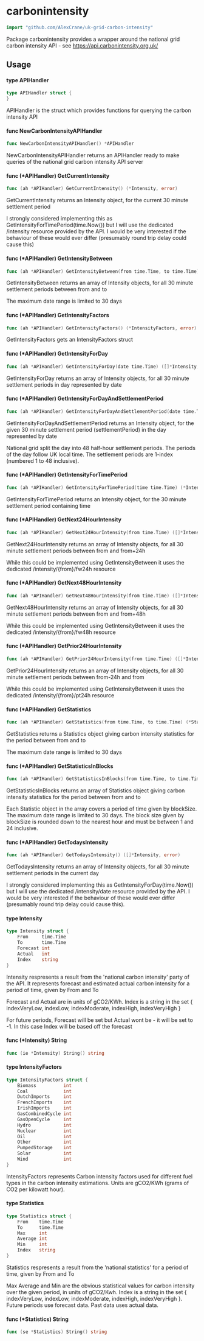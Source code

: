 # carbonintensity

```go
import "github.com/AlexCrane/uk-grid-carbon-intensity"
```

Package carbonintensity provides a wrapper around the national grid carbon
intensity API - see https://api.carbonintensity.org.uk/

## Usage

#### type APIHandler

```go
type APIHandler struct {
}
```

APIHandler is the struct which provides functions for querying the carbon
intensity API

#### func  NewCarbonIntensityAPIHandler

```go
func NewCarbonIntensityAPIHandler() *APIHandler
```
NewCarbonIntensityAPIHandler returns an APIHandler ready to make queries of the
national grid carbon intensity API server

#### func (*APIHandler) GetCurrentIntensity

```go
func (ah *APIHandler) GetCurrentIntensity() (*Intensity, error)
```
GetCurrentIntensity returns an Intensity object, for the current 30 minute
settlement period

I strongly considered implementing this as GetIntensityForTimePeriod(time.Now())
but I will use the dedicated /intensity resource provided by the API. I would be
very interested if the behaviour of these would ever differ (presumably round
trip delay could cause this)

#### func (*APIHandler) GetIntensityBetween

```go
func (ah *APIHandler) GetIntensityBetween(from time.Time, to time.Time) ([]*Intensity, error)
```
GetIntensityBetween returns an array of Intensity objects, for all 30 minute
settlement periods between from and to

The maximum date range is limited to 30 days

#### func (*APIHandler) GetIntensityFactors

```go
func (ah *APIHandler) GetIntensityFactors() (*IntensityFactors, error)
```
GetIntensityFactors gets an IntensityFactors struct

#### func (*APIHandler) GetIntensityForDay

```go
func (ah *APIHandler) GetIntensityForDay(date time.Time) ([]*Intensity, error)
```
GetIntensityForDay returns an array of Intensity objects, for all 30 minute
settlement periods in day represented by date

#### func (*APIHandler) GetIntensityForDayAndSettlementPeriod

```go
func (ah *APIHandler) GetIntensityForDayAndSettlementPeriod(date time.Time, settlementPeriod int) (*Intensity, error)
```
GetIntensityForDayAndSettlementPeriod returns an Intensity object, for the given
30 minute settlement period (settlementPeriod) in the day represented by date

National grid split the day into 48 half-hour settlement periods. The periods of
the day follow UK local time. The settlement periods are 1-index (numbered 1 to
48 inclusive).

#### func (*APIHandler) GetIntensityForTimePeriod

```go
func (ah *APIHandler) GetIntensityForTimePeriod(time time.Time) (*Intensity, error)
```
GetIntensityForTimePeriod returns an Intensity object, for the 30 minute
settlement period containing time

#### func (*APIHandler) GetNext24HourIntensity

```go
func (ah *APIHandler) GetNext24HourIntensity(from time.Time) ([]*Intensity, error)
```
GetNext24HourIntensity returns an array of Intensity objects, for all 30 minute
settlement periods between from and from+24h

While this could be implemented using GetIntensityBetween it uses the dedicated
/intensity/{from}/fw24h resource

#### func (*APIHandler) GetNext48HourIntensity

```go
func (ah *APIHandler) GetNext48HourIntensity(from time.Time) ([]*Intensity, error)
```
GetNext48HourIntensity returns an array of Intensity objects, for all 30 minute
settlement periods between from and from+48h

While this could be implemented using GetIntensityBetween it uses the dedicated
/intensity/{from}/fw48h resource

#### func (*APIHandler) GetPrior24HourIntensity

```go
func (ah *APIHandler) GetPrior24HourIntensity(from time.Time) ([]*Intensity, error)
```
GetPrior24HourIntensity returns an array of Intensity objects, for all 30 minute
settlement periods between from-24h and from

While this could be implemented using GetIntensityBetween it uses the dedicated
/intensity/{from}/pt24h resource

#### func (*APIHandler) GetStatistics

```go
func (ah *APIHandler) GetStatistics(from time.Time, to time.Time) (*Statistics, error)
```
GetStatistics returns a Statistics object giving carbon intensity statistics for
the period between from and to

The maximum date range is limited to 30 days

#### func (*APIHandler) GetStatisticsInBlocks

```go
func (ah *APIHandler) GetStatisticsInBlocks(from time.Time, to time.Time, blockSize time.Duration) ([]*Statistics, error)
```
GetStatisticsInBlocks returns an array of Statistics object giving carbon
intensity statistics for the period between from and to

Each Statistic object in the array covers a period of time given by blockSize.
The maximum date range is limited to 30 days. The block size given by blockSize
is rounded down to the nearest hour and must be between 1 and 24 inclusive.

#### func (*APIHandler) GetTodaysIntensity

```go
func (ah *APIHandler) GetTodaysIntensity() ([]*Intensity, error)
```
GetTodaysIntensity returns an array of Intensity objects, for all 30 minute
settlement periods in the current day

I strongly considered implementing this as GetIntensityForDay(time.Now()) but I
will use the dedicated /intensity/date resource provided by the API. I would be
very interested if the behaviour of these would ever differ (presumably round
trip delay could cause this).

#### type Intensity

```go
type Intensity struct {
	From     time.Time
	To       time.Time
	Forecast int
	Actual   int
	Index    string
}
```

Intensity respresents a result from the 'national carbon intensity' party of the
API. It represents forecast and estimated actual carbon intensity for a period
of time, given by From and To

Forecast and Actual are in units of gCO2/KWh. Index is a string in the set {
indexVeryLow, indexLow, indexModerate, indexHigh, indexVeryHigh }

For future periods, Forecast will be set but Actual wont be - it will be set to
-1. In this case Index will be based off the forecast

#### func (*Intensity) String

```go
func (ie *Intensity) String() string
```

#### type IntensityFactors

```go
type IntensityFactors struct {
	Biomass          int
	Coal             int
	DutchImports     int
	FrenchImports    int
	IrishImports     int
	GasCombinedCycle int
	GasOpenCycle     int
	Hydro            int
	Nuclear          int
	Oil              int
	Other            int
	PumpedStorage    int
	Solar            int
	Wind             int
}
```

IntensityFactors represents Carbon intensity factors used for different fuel
types in the carbon intensity estimations. Units are gCO2/KWh (grams of CO2 per
kilowatt hour).

#### type Statistics

```go
type Statistics struct {
	From    time.Time
	To      time.Time
	Max     int
	Average int
	Min     int
	Index   string
}
```

Statistics respresents a result from the 'national statistics' for a period of
time, given by From and To

Max Average and Min are the obvious statistical values for carbon intensity over
the given period, in units of gCO2/Kwh. Index is a string in the set {
indexVeryLow, indexLow, indexModerate, indexHigh, indexVeryHigh }. Future
periods use forecast data. Past data uses actual data.

#### func (*Statistics) String

```go
func (se *Statistics) String() string
```
